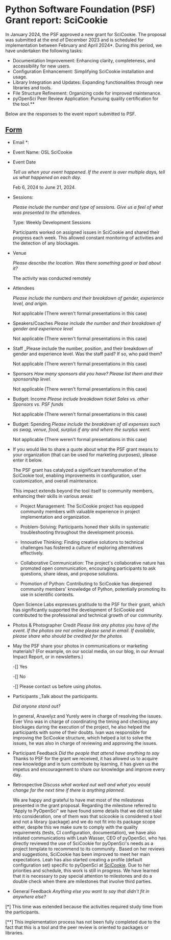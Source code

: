 # Python Software Foundation (PSF) Grant report: SciCookie

In January 2024, the PSF approved a new grant for SciCookie. The proposal was
submitted at the end of December 2023 and is scheduled for implementation
between February and April 2024\*. During this period, we have undertaken the
following tasks:

- Documentation Improvement: Enhancing clarity, completeness, and accessibility
  for new users.
- Configuration Enhancement: Simplifying SciCookie installation and usage.
- Library Integration and Updates: Expanding functionalities through new
  libraries and tools.
- File Structure Refinement: Organizing code for improved maintenance.
- pyOpenSci Peer Review Application: Pursuing quality certification for the
  tool.\*\*

Below are the responses to the event report submitted to PSF.

## [Form](https://docs.google.com/forms/d/1X-tKnlRTCNNEaECnktmAYJN94IQIBfvQduvrmVZ-RgQ/viewform?edit_requested=true)

- Email \*:
  <!-- Add the email of the person in responsible for filling in the form -->

- Event Name: OSL SciCookie

- Event Date

  _Tell us when your event happened. If the event is over multiple days, tell us
  what happened on each day._

  Feb 6, 2024 to June 21, 2024.

- Sessions:

  _Please include the number and type of sessions. Give us a feel of what was
  presented to the attendees._

  Type: Weekly Development Sessions

  Participants worked on assigned issues in SciCookie and shared their progress
  each week. This allowed constant monitoring of activities and the detection of
  any blockages.

- Venue

  _Please describe the location. Was there something good or bad about it?_

  The activity was conducted remotely

- Attendees

  _Please include the numbers and their breakdown of gender, experience level,
  and origin._

  Not applicable (There weren't formal presentations in this case)

- Speakers/Coaches _Please include the number and their breakdown of gender and
  experience level_

  Not applicable (There weren't formal presentations in this case)

- Staff \_Please include the number, position, and their breakdown of gender and
  experience level. Was the staff paid? If so, who paid them?

  Not applicable (There weren't formal presentations in this case)

- Sponsors _How many sponsors did you have? Please list them and their
  sponsorship level._

  Not applicable (There weren't formal presentations in this case)

- Budget: Income _Please include breakdown ticket Sales vs. other Sponsors vs.
  PSF funds_

  Not applicable (There weren't formal presentations in this case)

- Budget: Spending _Please include the breakdown of all expenses such as swag,
  venue, food, surplus if any and where the surplus went._

  Not applicable (There weren't formal presentations in this case)

- If you would like to share a quote about what the PSF grant means to your
  organization (that can be used for marketing purposes), please enter it below.

  The PSF grant has catalyzed a significant transformation of the SciCookie
  tool, enabling improvements in configuration, user customization, and overall
  maintenance.

  This impact extends beyond the tool itself to community members, enhancing
  their skills in various areas:

  - Project Management: The SciCookie project has equipped community members
    with valuable experience in project implementation and organization.

  - Problem-Solving: Participants honed their skills in systematic
    troubleshooting throughout the development process.
  - Innovative Thinking: Finding creative solutions to technical challenges has
    fostered a culture of exploring alternatives effectively.
  - Collaborative Communication: The project's collaborative nature has promoted
    open communication, encouraging participants to ask questions, share ideas,
    and propose solutions.
  - Promotion of Python: Contributing to SciCookie has deepened community
    members' knowledge of Python, potentially promoting its use in scientific
    contexts.

  Open Science Labs expresses gratitude to the PSF for their grant, which has
  significantly supported the development of SciCookie and contributed to the
  professional and technical growth of our community.

- Photos & Photographer Credit _Please link any photos you have of the event. If
  the photos are not online please send in email. If available, please share who
  should be credited for the photos._

- May the PSF share your photos in communications or marketing materials? (For
  example, on our social media, on our blog, in our Annual Impact Report, or in
  newsletters.)

  -[] Yes

  -[] No

  -[] Please contact us before using photos.

- Participants \_Talk about the participants.

  _Did anyone stand out?_

  In general, Anavelyz and Yurely were in charge of resolving the issues. Ever
  Vino was in charge of coordinating the timing and checking any blockages
  during the execution of the project, he also helped the participants with some
  of their doubts. Ivan was responsible for improving the SciCookie structure,
  which helped a lot to solve the issues, he was also in charge of reviewing and
  approving the issues.

- Participant Feedback _Did the people that attend have anything to say_ Thanks
  to PSF for the grant we received, it has allowed us to acquire new knowledge
  and in turn contribute by learning, it has given us the impetus and
  encouragement to share our knowledge and improve every day.

- Retrospective _Discuss what worked out well and what you would change for the
  next time if there is anything planned._

  We are happy and grateful to have met most of the milestones presented in the
  grant proposal. Regarding the milestone referred to "Apply to PyOpenSci" we
  have found some details that we did not take into consideration, one of them
  was that scicookie is considered a tool and not a library (package) and we do
  not fit into its package scope either, despite this we make sure to comply
  with the quality requirements (tests, CI configuration, documentation), we
  have also initiated communications with Leah Wasser, CEO of pyOpenSci, who has
  directly reviewed the use of SciCookie for pyOpenSci's needs as a project
  template to recommend to its community . Based on her reviews and suggestions,
  SciCookie has been improved to meet her main expectations. Leah has also
  started creating a profile (default configuration set) specific to pyOpenSci
  at [SciCookie](https://github.com/osl-incubator/scicookie/pull/273). Due to
  her priorities and schedule, this work is still in progress. We have learned
  that it is necessary to pay special attention to milestones and do a double
  check when there are milestones that involve third parties.

- General Feedback _Anything else you want to say that didn't fit in anywhere
  else?_

[*] This time was extended because the activities required study time from the
participants.

[**] This implementation process has not been fully completed due to the fact
that this is a tool and the peer review is oriented to packages or libraries.
